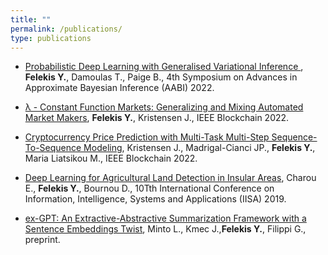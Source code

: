 ```yaml
---
title: "" 
permalink: /publications/
type: publications
---
```



* [Probabilistic Deep Learning with Generalised Variational Inference 
](https://openreview.net/forum?id=L_jGauvvbu0), **Felekis Y.**, Damoulas T., Paige B., 4th Symposium on Advances in Approximate Bayesian Inference (AABI) 2022.

* [λ - Constant Function Markets: Generalizing and Mixing Automated Market Makers](https://ieeexplore.ieee.org/document/9881841), **Felekis Y.**, Kristensen J., IEEE Blockchain 2022.

* [Cryptocurrency Price Prediction with Multi-Task Multi-Step Sequence-To-Sequence Modeling](https://ieeexplore.ieee.org/document/9881849), Kristensen J., Madrigal-Cianci JP., **Felekis Y.**, Maria Liatsikou M., IEEE Blockchain 2022.

* [Deep Learning for Agricultural Land Detection in Insular Areas](https://ieeexplore.ieee.org/document/8900670), Charou E., **Felekis Y.**, Bournou D., 10Tth International Conference on Information, Intelligence, Systems and Applications (IISA) 2019.

* [ex-GPT: An Extractive-Abstractive Summarization Framework with a Sentence Embeddings Twist](https://github.com/LorenzoMinto/ex-GPT-Summarizer/blob/master/GPTe__An_extractive_abstractive_summarization_framework.pdf), Minto L., Kmec J.,**Felekis Y.**, Filippi G., preprint.
